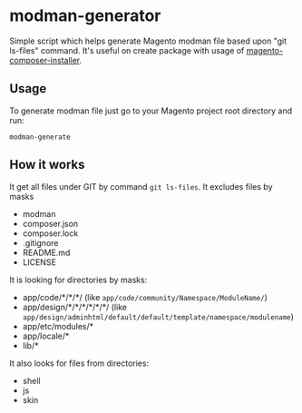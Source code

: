 # modman-generator
Simple script which helps generate Magento modman file based upon "git ls-files" command. It's useful on create package with usage of [magento-composer-installer](https://github.com/magento-hackathon/magento-composer-installer).

## Usage
To generate modman file just go to your Magento project root directory and run:

    modman-generate

## How it works
It get all files under GIT by command `git ls-files`.
It excludes files by masks
- modman
- composer.json
- composer.lock
- .gitignore
- README.md
- LICENSE

It is looking for directories by masks:
- app/code/\*/\*/\*/ (like `app/code/community/Namespace/ModuleName/`)
- app/design/\*/\*/\*/\*/\*/\*/ (like `app/design/adminhtml/default/default/template/namespace/modulename`)
- app/etc/modules/*
- app/locale/*
- lib/\*

It also looks for files from directories:
- shell
- js
- skin
